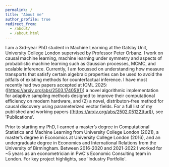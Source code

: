```yaml
---
permalink: /
title: "About me"
author_profile: true
redirect_from: 
  - /about/
  - /about.html
---
```


I am a 3rd-year PhD student in Machine Learning at the Gatsby Unit, University College London supervised by Professor Peter Orbanz. I work on causal machine learning, machine learning under symmetry and aspects of probabilistic machine learning such as Gaussian processes, MCMC, and scalable inference. Currently, I am focussed on understanding how measure transports that satisfy certain algebraic properties can be used to avoid the pitfalls of existing methods for counterfactual inference. I have most recently had two papers accepted at ICML 2025: ([https://arxiv.org/abs/2503.17405](1)) a novel algorithmic implementation for adaptive sampling methods designed to improve their computational efficiency on modern hardware, and (2) a novel, distributon-free method for causal discovery using parameterized vector fields. For a full list of my published and working papers ([https://arxiv.org/abs/2502.05122](url)), see 'Publications'.

Prior to starting my PhD, I earned a master’s degree in Computational Statistics and Machine Learning from University College London (2021), a master’s degree in Economics at University College London (2016), and an undergraduate degree in Economics and International Relations from the University of Birmingham. Between 2016-2020 and 2021-2022 I worked for ~5 years as an econometrician in PwC's Economic Consulting team in London. For key project highlights, see 'Industry Portfolio'.
